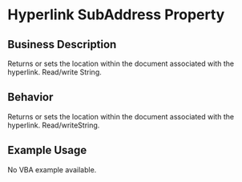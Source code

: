 # Hyperlink SubAddress Property

## Business Description
Returns or sets the location within the document associated with the hyperlink. Read/write String.

## Behavior
Returns or sets the location within the document associated with the hyperlink. Read/writeString.

## Example Usage
No VBA example available.